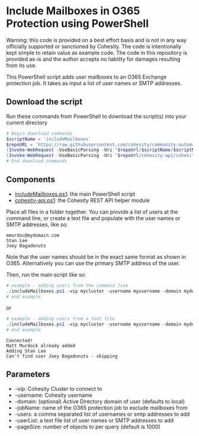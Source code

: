 # Include Mailboxes in O365 Protection using PowerShell

Warning: this code is provided on a best effort basis and is not in any way officially supported or sanctioned by Cohesity. The code is intentionally kept simple to retain value as example code. The code in this repository is provided as-is and the author accepts no liability for damages resulting from its use.

This PowerShell script adds user mailboxes to an O365 Exchange protection job. It takes as input a list of user names or SMTP addresses.

## Download the script

Run these commands from PowerShell to download the script(s) into your current directory

```powershell
# Begin download commands
$scriptName = 'includeMailboxes'
$repoURL = 'https://raw.githubusercontent.com/cohesity/community-automation-samples/main/powershell'
(Invoke-WebRequest -UseBasicParsing -Uri "$repoUrl/$scriptName/$scriptName.ps1").content | Out-File "$scriptName.ps1"; (Get-Content "$scriptName.ps1") | Set-Content "$scriptName.ps1"
(Invoke-WebRequest -UseBasicParsing -Uri "$repoUrl/cohesity-api/cohesity-api.ps1").content | Out-File cohesity-api.ps1; (Get-Content cohesity-api.ps1) | Set-Content cohesity-api.ps1
# End download commands
```

## Components

* [includeMailboxes.ps1](https://raw.githubusercontent.com/cohesity/community-automation-samples/main/powershell/includeMailboxes/includeMailboxes.ps1): the main PowerShell script
* [cohesity-api.ps1](https://raw.githubusercontent.com/cohesity/community-automation-samples/main/powershell/cohesity-api/cohesity-api.ps1): the Cohesity REST API helper module

Place all files in a folder together. You can provide a list of users at the command line, or create a text file and populate with the user names or SMTP addresses, like so:

```text
mmurdoc@mydomain.com
Stan Lee
Joey Bagadonuts
```

Note that the user names should be in the exact same format as shown in O365. Alternatively you can use the primary SMTP address of the user.

Then, run the main script like so:

```powershell
# example - adding users from the command line
./includeMailboxes.ps1 -vip mycluster -username myusername -domain mydomain.net -jobName 'My Job' -users 'Stan Lee', 'mmurdoc@mydomain.com'
# end example
```

or

```powershell
# example - adding users from a text file
./includeMailboxes.ps1 -vip mycluster -username myusername -domain mydomain.net -jobName 'My Job' -userList ./myuserlist.txt
# end example
```

```text
Connected!
Matt Murdock already added
Adding Stan Lee
Can't find user Joey Bagadonuts - skipping
```

## Parameters

* -vip: Cohesity Cluster to connect to
* -username: Cohesity username
* -domain: (optional) Active Directory domain of user (defaults to local)
* -jobName: name of the O365 protection job to exclude mailboxes from
* -users: a comma separated list of usernames or smtp addresses to add
* -userList: a text file list of user names or SMTP addresses to add
* -pageSize: number of objects to per query (default is 1000)
